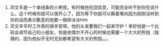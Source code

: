 1. 邓文丰是一个单线条的小男孩，有时候他在回信息，可能完全听不到你在说什么，这个时候你就可以很开心了，因为等下你就可以撅着嘴向因为刚刚没听到你的话而表示歉意的他要一根碎冰冰hhh
2. 邓文丰平时工作真的很辛苦呀，他的头发要我们一起来守护！幸好他是一个比较会调节自己的小朋友，但是他偶尔不开心的时候也需要一个大大的熊抱（我猜的，因为他似乎无时无刻都希望有大大的熊抱。。。
